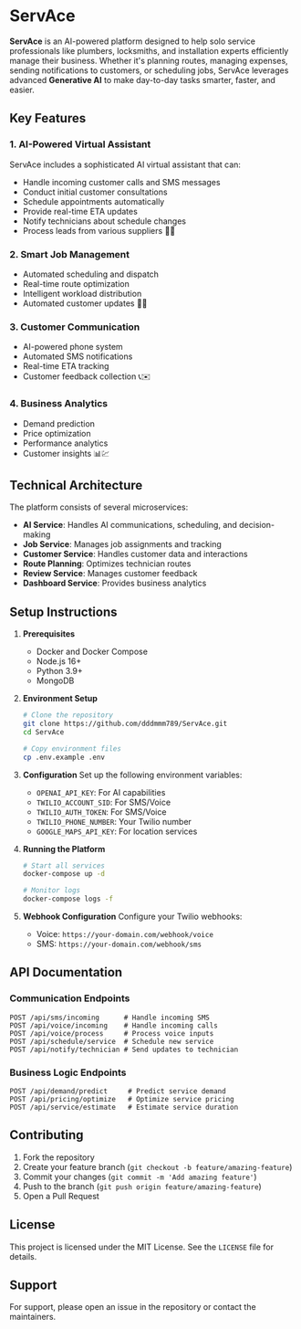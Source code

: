 # ServAce

**ServAce** is an AI-powered platform designed to help solo service professionals like plumbers, locksmiths, and installation experts efficiently manage their business. Whether it's planning routes, managing expenses, sending notifications to customers, or scheduling jobs, ServAce leverages advanced **Generative AI** to make day-to-day tasks smarter, faster, and easier.

## Key Features

### 1. **AI-Powered Virtual Assistant**

ServAce includes a sophisticated AI virtual assistant that can:
- Handle incoming customer calls and SMS messages
- Conduct initial customer consultations
- Schedule appointments automatically
- Provide real-time ETA updates
- Notify technicians about schedule changes
- Process leads from various suppliers 📱🤖

### 2. **Smart Job Management**

- Automated scheduling and dispatch
- Real-time route optimization
- Intelligent workload distribution
- Automated customer updates 📅🚗

### 3. **Customer Communication**

- AI-powered phone system
- Automated SMS notifications
- Real-time ETA tracking
- Customer feedback collection 📞✉️

### 4. **Business Analytics**

- Demand prediction
- Price optimization
- Performance analytics
- Customer insights 📊💹

## Technical Architecture

The platform consists of several microservices:

- **AI Service**: Handles AI communications, scheduling, and decision-making
- **Job Service**: Manages job assignments and tracking
- **Customer Service**: Handles customer data and interactions
- **Route Planning**: Optimizes technician routes
- **Review Service**: Manages customer feedback
- **Dashboard Service**: Provides business analytics

## Setup Instructions

1. **Prerequisites**
   - Docker and Docker Compose
   - Node.js 16+
   - Python 3.9+
   - MongoDB

2. **Environment Setup**
   ```bash
   # Clone the repository
   git clone https://github.com/dddmmm789/ServAce.git
   cd ServAce

   # Copy environment files
   cp .env.example .env
   ```

3. **Configuration**
   Set up the following environment variables:
   - `OPENAI_API_KEY`: For AI capabilities
   - `TWILIO_ACCOUNT_SID`: For SMS/Voice
   - `TWILIO_AUTH_TOKEN`: For SMS/Voice
   - `TWILIO_PHONE_NUMBER`: Your Twilio number
   - `GOOGLE_MAPS_API_KEY`: For location services

4. **Running the Platform**
   ```bash
   # Start all services
   docker-compose up -d

   # Monitor logs
   docker-compose logs -f
   ```

5. **Webhook Configuration**
   Configure your Twilio webhooks:
   - Voice: `https://your-domain.com/webhook/voice`
   - SMS: `https://your-domain.com/webhook/sms`

## API Documentation

### Communication Endpoints

```
POST /api/sms/incoming      # Handle incoming SMS
POST /api/voice/incoming    # Handle incoming calls
POST /api/voice/process     # Process voice inputs
POST /api/schedule/service  # Schedule new service
POST /api/notify/technician # Send updates to technician
```

### Business Logic Endpoints

```
POST /api/demand/predict     # Predict service demand
POST /api/pricing/optimize   # Optimize service pricing
POST /api/service/estimate   # Estimate service duration
```

## Contributing

1. Fork the repository
2. Create your feature branch (`git checkout -b feature/amazing-feature`)
3. Commit your changes (`git commit -m 'Add amazing feature'`)
4. Push to the branch (`git push origin feature/amazing-feature`)
5. Open a Pull Request

## License

This project is licensed under the MIT License. See the `LICENSE` file for details.

## Support

For support, please open an issue in the repository or contact the maintainers. 